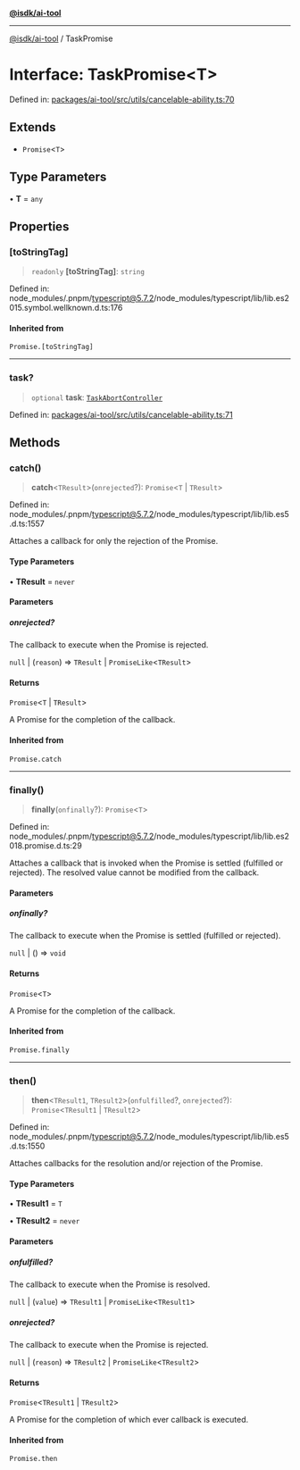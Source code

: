 [**@isdk/ai-tool**](../README.md)

***

[@isdk/ai-tool](../globals.md) / TaskPromise

# Interface: TaskPromise\<T\>

Defined in: [packages/ai-tool/src/utils/cancelable-ability.ts:70](https://github.com/isdk/ai-tool.js/blob/6a89194ac34437a1bc58f7ec590cd22976939ca6/src/utils/cancelable-ability.ts#L70)

## Extends

- `Promise`\<`T`\>

## Type Parameters

• **T** = `any`

## Properties

### \[toStringTag\]

> `readonly` **\[toStringTag\]**: `string`

Defined in: node\_modules/.pnpm/typescript@5.7.2/node\_modules/typescript/lib/lib.es2015.symbol.wellknown.d.ts:176

#### Inherited from

`Promise.[toStringTag]`

***

### task?

> `optional` **task**: [`TaskAbortController`](../classes/TaskAbortController.md)

Defined in: [packages/ai-tool/src/utils/cancelable-ability.ts:71](https://github.com/isdk/ai-tool.js/blob/6a89194ac34437a1bc58f7ec590cd22976939ca6/src/utils/cancelable-ability.ts#L71)

## Methods

### catch()

> **catch**\<`TResult`\>(`onrejected`?): `Promise`\<`T` \| `TResult`\>

Defined in: node\_modules/.pnpm/typescript@5.7.2/node\_modules/typescript/lib/lib.es5.d.ts:1557

Attaches a callback for only the rejection of the Promise.

#### Type Parameters

• **TResult** = `never`

#### Parameters

##### onrejected?

The callback to execute when the Promise is rejected.

`null` | (`reason`) => `TResult` \| `PromiseLike`\<`TResult`\>

#### Returns

`Promise`\<`T` \| `TResult`\>

A Promise for the completion of the callback.

#### Inherited from

`Promise.catch`

***

### finally()

> **finally**(`onfinally`?): `Promise`\<`T`\>

Defined in: node\_modules/.pnpm/typescript@5.7.2/node\_modules/typescript/lib/lib.es2018.promise.d.ts:29

Attaches a callback that is invoked when the Promise is settled (fulfilled or rejected). The
resolved value cannot be modified from the callback.

#### Parameters

##### onfinally?

The callback to execute when the Promise is settled (fulfilled or rejected).

`null` | () => `void`

#### Returns

`Promise`\<`T`\>

A Promise for the completion of the callback.

#### Inherited from

`Promise.finally`

***

### then()

> **then**\<`TResult1`, `TResult2`\>(`onfulfilled`?, `onrejected`?): `Promise`\<`TResult1` \| `TResult2`\>

Defined in: node\_modules/.pnpm/typescript@5.7.2/node\_modules/typescript/lib/lib.es5.d.ts:1550

Attaches callbacks for the resolution and/or rejection of the Promise.

#### Type Parameters

• **TResult1** = `T`

• **TResult2** = `never`

#### Parameters

##### onfulfilled?

The callback to execute when the Promise is resolved.

`null` | (`value`) => `TResult1` \| `PromiseLike`\<`TResult1`\>

##### onrejected?

The callback to execute when the Promise is rejected.

`null` | (`reason`) => `TResult2` \| `PromiseLike`\<`TResult2`\>

#### Returns

`Promise`\<`TResult1` \| `TResult2`\>

A Promise for the completion of which ever callback is executed.

#### Inherited from

`Promise.then`
